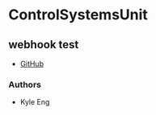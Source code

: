 # ControlSystemsUnit

## webhook test

- [GitHub](https://github.com/RensselaerMotorsport/ControlSystemsUnit)

### Authors

- Kyle Eng